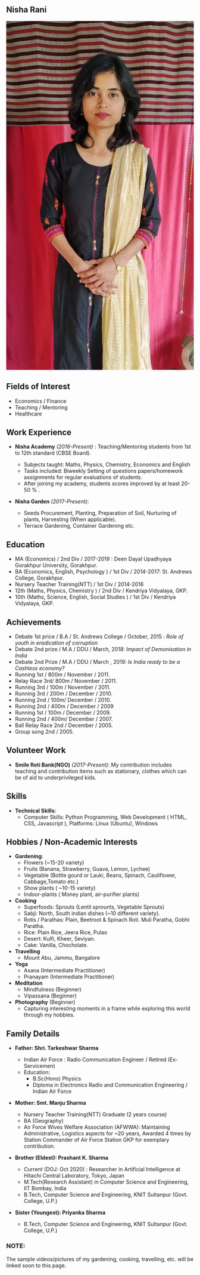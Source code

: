 ## Nisha Rani
![alt text](img/nisha-pic.jpg "Nisha's Profile Pic")


## Fields of Interest

* Economics / Finance
* Teaching / Mentoring
* Healthcare 

## Work Experience

* **Nisha Academy** *(2016-Present)* : Teaching/Mentoring students from 1st to 12th standard (CBSE Board).
  * Subjects taught:  Maths, Physics, Chemistry, Economics and English
  * Tasks included: Biweekly Setting of questions papers/homework assignments for regular evaluations of students.
  * After joining my academy, students scores improved by at least 20-50 % . 
  
* **Nisha Garden** *(2017-Present)*:
  * Seeds Procurement, Planting, Preparation of Soil, Nurturing of plants, Harvesting (When applicable).
  * Terrace Gardening, Container Gardening etc.

## Education


* MA (Economics) / 2nd Div / 2017-2019 :  Deen Dayal Upadhyaya Gorakhpur University, Gorakhpur.
* BA (Economics, English, Psychology ) / 1st Div / 2014-2017: St. Andrews College, Gorakhpur.
* Nursery Teacher Training(NTT)  / 1st Div / 2014-2016 
* 12th (Maths, Physics, Chemistry ) / 2nd Div / Kendriya Vidyalaya, GKP.
* 10th (Maths, Science, English, Social Studies ) / 1st Div / Kendriya Vidyalaya, GKP.


## Achievements

* Debate 1st price / B.A / St. Andrews College / October, 2015 : *Role of youth in eradication of corruption*
* Debate 2nd prize / M.A / DDU / March, 2018: *Impact of Demonisation in India* 
* Debate 2nd Prize / M.A / DDU / March , 2019: *Is India ready to be a Cashless economy?*
* Running 1st / 800m / November / 2011.
* Relay Race 3rd/ 800m / November / 2011.
* Running 3rd / 100m / November / 2011.
* Running 3rd / 200m / December / 2010.
* Running 2nd / 100m/ December / 2010.
* Running 2nd / 400m / December / 2009
* Running 1st / 100m / December / 2009.
* Running 2nd / 400m/ December / 2007.
* Ball Relay Race 2nd / December / 2005.
* Group song 2nd / 2005.


## Volunteer Work

* **Smile Roti Bank(NGO)** *(2017-Present)*: My contribution includes teaching and contribution items such as stationary, clothes which can be of aid to underprivileged kids.


## Skills


* **Technical Skills**:
  * Computer Skills: Python Programming, Web Development ( HTML, CSS, Javascript ), Platforms: Linux (Ubuntu), Windows

## Hobbies / Non-Academic Interests

* **Gardening**: 
  * Flowers (~15-20 variety)
  * Fruits (Banana, Strawberry, Guava, Lemon, Lychee)
  * Vegetable (Bottle gourd or Lauki, Beans, Spinach, Cauliflower, Cabbage,Tomato etc.)
  * Show plants ( ~10-15 variety)
  * Indoor-plants ( Money plant, air-purifier plants)
* **Cooking**
  * Superfoods: Sprouts (Lentil sprounts, Vegetable Sprouts)
  * Sabji: North, South indian dishes (~10 different variety). 
  * Rotis / Parathas: Plain, Beetroot & Spinach Roti. Muli Paratha, Gobhi Paratha.
  * Rice: Plain Rice, Jeera Rice, Pulao
  * Desert: Kulfi, Kheer, Seviyan. 
  * Cake: Vanilla, Chocholate.
* **Travelling**
  * Mount Abu, Jammu, Bangalore 
* **Yoga**
  * Asana (Intermediate Practitioner)
  * Pranayam (Intermediate Practitioner)
* **Meditation**
  * Mindfulness (Beginner)
  * Vipassana (Beginner)
* **Photography** (Beginner)
  * Capturing interesting moments in a frame while exploring this world through my hobbies.
  
## Family Details
 
* **Father:  Shri. Tarkeshwar Sharma** 
  * Indian Air Force : Radio Communication Engineer / Retired (Ex-Servicemen)
  * Education: 
    * B.Sc(Hons) Physics
    * Diploma in Electronics Radio and Communication Engineering / Indian Air Force 

* **Mother: Smt. Manju Sharma**
  * Nursery Teacher Training(NTT) Graduate (2 years course)
  * BA (Geography)
  * Air Force Wives Welfare Association (AFWWA): Maintaining Administrative, Logistics aspects for ~20 years, Awarded 4 times by Station Commander of Air Force Station GKP for exemplary contribution.

* **Brother (Eldest): Prashant K. Sharma**
  * Current (DOJ: Oct 2020) : Researcher in Artificial Intelligence at Hitachi Central Laboratory, Tokyo, Japan 
  * M.Tech(Research Assistant) in Computer Science and Engineering, IIT Bombay, India
  * B.Tech, Computer Science and Engineering, KNIT Sultanpur (Govt. College, U.P.)

* **Sister (Youngest): Priyanka Sharma**
  * B.Tech, Computer Science and Engineering, KNIT Sultanpur (Govt. College, U.P.)


### NOTE: 
The sample videos/pictures of my gardening, cooking, travelling, etc. will be linked soon to this page.


